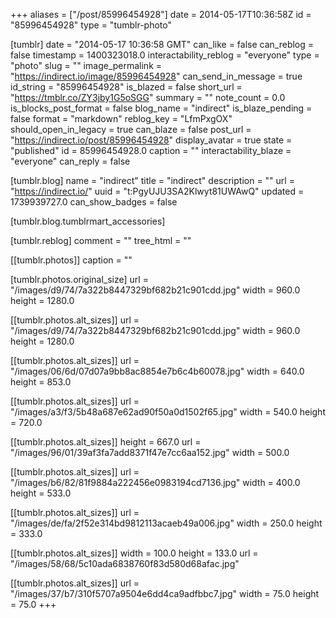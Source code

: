+++
aliases = ["/post/85996454928"]
date = 2014-05-17T10:36:58Z
id = "85996454928"
type = "tumblr-photo"

[tumblr]
date = "2014-05-17 10:36:58 GMT"
can_like = false
can_reblog = false
timestamp = 1400323018.0
interactability_reblog = "everyone"
type = "photo"
slug = ""
image_permalink = "https://indirect.io/image/85996454928"
can_send_in_message = true
id_string = "85996454928"
is_blazed = false
short_url = "https://tmblr.co/ZY3jby1G5oSGG"
summary = ""
note_count = 0.0
is_blocks_post_format = false
blog_name = "indirect"
is_blaze_pending = false
format = "markdown"
reblog_key = "LfmPxgOX"
should_open_in_legacy = true
can_blaze = false
post_url = "https://indirect.io/post/85996454928"
display_avatar = true
state = "published"
id = 85996454928.0
caption = ""
interactability_blaze = "everyone"
can_reply = false

[tumblr.blog]
name = "indirect"
title = "indirect"
description = ""
url = "https://indirect.io/"
uuid = "t:PgyUJU3SA2Klwyt81UWAwQ"
updated = 1739939727.0
can_show_badges = false

[tumblr.blog.tumblrmart_accessories]

[tumblr.reblog]
comment = ""
tree_html = ""

[[tumblr.photos]]
caption = ""

[tumblr.photos.original_size]
url = "/images/d9/74/7a322b8447329bf682b21c901cdd.jpg"
width = 960.0
height = 1280.0

[[tumblr.photos.alt_sizes]]
url = "/images/d9/74/7a322b8447329bf682b21c901cdd.jpg"
width = 960.0
height = 1280.0

[[tumblr.photos.alt_sizes]]
url = "/images/06/6d/07d07a9bb8ac8854e7b6c4b60078.jpg"
width = 640.0
height = 853.0

[[tumblr.photos.alt_sizes]]
url = "/images/a3/f3/5b48a687e62ad90f50a0d1502f65.jpg"
width = 540.0
height = 720.0

[[tumblr.photos.alt_sizes]]
height = 667.0
url = "/images/96/01/39af3fa7add8371f47e7cc6aa152.jpg"
width = 500.0

[[tumblr.photos.alt_sizes]]
url = "/images/b6/82/81f9884a222456e0983194cd7136.jpg"
width = 400.0
height = 533.0

[[tumblr.photos.alt_sizes]]
url = "/images/de/fa/2f52e314bd9812113acaeb49a006.jpg"
width = 250.0
height = 333.0

[[tumblr.photos.alt_sizes]]
width = 100.0
height = 133.0
url = "/images/58/68/5c10ada6838760f83d580d68afac.jpg"

[[tumblr.photos.alt_sizes]]
url = "/images/37/b7/310f5707a9504e6dd4ca9adfbbc7.jpg"
width = 75.0
height = 75.0
+++
